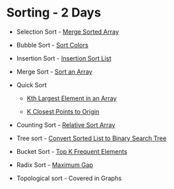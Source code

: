 # Sorting **- 2 Days**

  - Selection Sort - [Merge Sorted Array](https://leetcode.com/problems/merge-sorted-array/)
  - Bubble Sort - [Sort Colors](https://leetcode.com/problems/sort-colors/)
  - Insertion Sort - [Insertion Sort List](https://leetcode.com/problems/insertion-sort-list/)
  - Merge Sort - [Sort an Array](https://leetcode.com/problems/sort-an-array/)

  - Quick Sort
    - [Kth Largest Element in an Array](https://leetcode.com/problems/kth-largest-element-in-an-array/)

    - [K Closest Points to Origin](https://leetcode.com/problems/k-closest-points-to-origin/)

  - Counting Sort - [Relative Sort Array](https://leetcode.com/problems/relative-sort-array/)
  - Tree sort - [Convert Sorted List to Binary Search Tree](https://leetcode.com/problems/convert-sorted-list-to-binary-search-tree/)

  - Bucket Sort - [Top K Frequent Elements](https://leetcode.com/problems/top-k-frequent-elements/)

  - Radix Sort - [Maximum Gap](https://leetcode.com/problems/maximum-gap/)
  - Topological sort - Covered in Graphs
